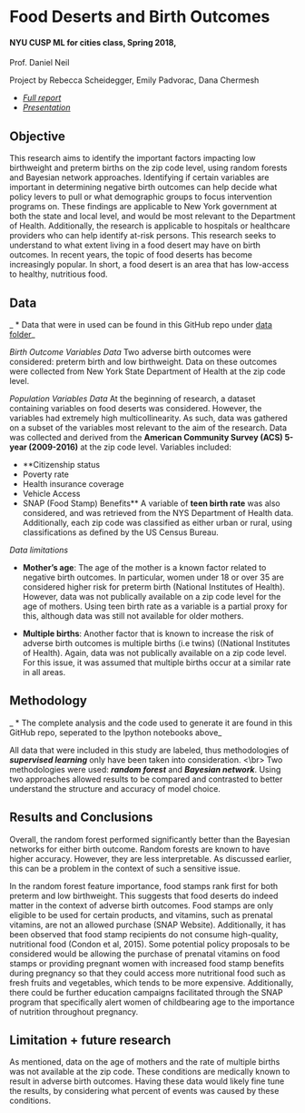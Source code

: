 # Food Deserts and Birth Outcomes
#### NYU CUSP ML for cities class, Spring 2018,
Prof. Daniel Neil

Project by Rebecca Scheidegger, Emily Padvorac, Dana Chermesh

- _[Full report](!ADD!)_
- _[Presentation](https://github.com/danachermesh/Food_Deserts_ML/blob/master/FoodDesertBirthOutcomes_MLforCities2018.pdf)_

## Objective
This research aims to identify the important factors impacting low birthweight and preterm births on the zip code level, using random forests and Bayesian network approaches. Identifying if  certain variables are important in determining negative birth outcomes can help decide what policy levers to pull or what demographic groups to focus intervention programs on. These findings are applicable to New York government at both the state and local level, and would be most relevant to the Department of Health. Additionally, the research is applicable to hospitals or healthcare providers who can help identify at-risk persons. This research seeks to understand to what extent living in a food desert may have on birth outcomes. In recent years, the topic of food deserts has become increasingly popular. In short, a food desert is an area that has low-access to healthy, nutritious food.


## Data
_ * Data that were in used can be found in this GitHub repo under [data folder](https://github.com/danachermesh/Food_Deserts_ML/tree/master/data)_

_Birth Outcome Variables Data_
Two adverse birth outcomes were considered: preterm birth and low birthweight. Data on these outcomes were collected from New York State Department of Health at the zip code level.

_Population Variables Data_
At the beginning of research, a dataset containing variables on food deserts was considered. However, the variables had extremely high multicollinearity. As such, data was gathered on a subset of the variables most relevant to the aim of the research. Data was collected and derived from the **American Community Survey (ACS) 5-year (2009-2016)** at the zip code level. Variables included: 
  - **Citizenship status 
  - Poverty rate 
  - Health insurance coverage 
  - Vehicle Access 
  - SNAP (Food Stamp) Benefits**
A variable of **teen birth rate** was also considered, and was retrieved from the NYS Department of Health data. Additionally, each zip code was classified as either urban or rural, using classifications as defined by the US Census Bureau.

_Data limitations_
- **Mother’s age**: The age of the mother is a known factor related to negative birth outcomes. In particular, women under 18 or over 35 are considered higher risk for preterm birth (National Institutes of Health).  However, data was not publically available on a zip code level for the age of mothers. Using teen birth rate as a variable is a partial proxy for this, although data was still not available for older mothers.

- **Multiple births**: Another factor that is known to increase the risk of adverse birth outcomes is multiple births (i.e twins) ((National Institutes of Health). Again, data was not publically available on a zip code level.  For this issue, it was assumed that multiple births occur at a similar rate in all areas.


## Methodology
_ * The complete analysis and the code used to generate it are found in this GitHub repo, seperated to the Ipython notebooks above_

All data that were included in this study are labeled, thus methodologies of _**supervised learning**_ only have been taken into consideration. <\br>
Two methodologies were used: _**random forest**_ and _**Bayesian network**_. Using two approaches allowed results to be compared and contrasted to better understand the structure and accuracy of model choice. 


## Results and Conclusions 
Overall, the random forest performed significantly better than the Bayesian networks for either birth outcome. Random forests are known to have higher accuracy. However, they are less interpretable. As discussed earlier, this can be a problem in the context of such a sensitive issue. 

In the random forest feature importance, food stamps rank first for both preterm and low birthweight. This suggests that food deserts do indeed matter in the context of adverse birth outcomes. Food stamps are only eligible to be used for certain products, and vitamins, such as prenatal vitamins, are not an allowed purchase (SNAP Website). Additionally, it has been  observed that food stamp recipients do not consume high-quality, nutritional food (Condon et al, 2015).  Some potential policy proposals to be considered would be allowing the purchase of prenatal vitamins on food stamps or providing pregnant women with increased food stamp benefits during pregnancy so that they could access more nutritional food such as fresh fruits and vegetables, which tends to be more expensive. Additionally, there could be further education campaigns facilitated through the SNAP program that specifically alert women of childbearing age to the importance of nutrition throughout pregnancy. 

## Limitation + future research
As mentioned, data on the age of mothers and the rate of multiple births was not available at the zip code. These conditions are medically known to result in adverse birth outcomes. Having these data would likely fine tune the results, by considering what percent of events was caused by these conditions. 


